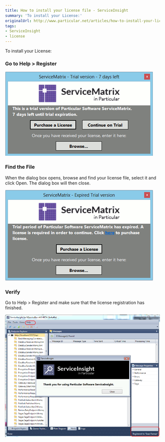 ```yaml
---
title: How to install your license file - ServiceInsight
summary: 'To install your License:'
originalUrl: http://www.particular.net/articles/how-to-install-your-license-file-serviceinsight
tags:
- ServiceInsight
- license
---
```


To install your License:

### Go to Help \> Register

![](001.png)

### Find the File

When the dialog box opens, browse and find your license file, select it and click Open. The dialog box will then close.

![](002.png)

### Verify

Go to Help \> Register and make sure that the license registration has finished.

![](003.png)

